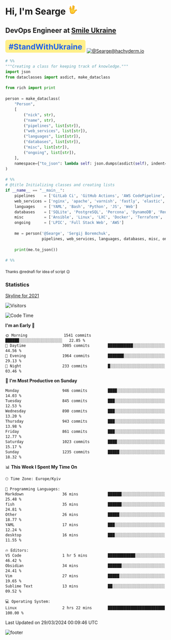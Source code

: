 # Hi, I'm Searge <img src="images/vulcan.webp" style="display: inline-block; margin: 0; height: 2rem" alt="Vulcan salute" />

## DevOps Engineer at [Smile Ukraine](https://smile-ukraine.com/en)

[![Stand With Ukraine](https://raw.githubusercontent.com/vshymanskyy/StandWithUkraine/main/badges/StandWithUkraine.svg)](https://stand-with-ukraine.pp.ua)
<a rel="me" href="https://hachyderm.io/@Searge">![@Searge@hachyderm.io](https://img.shields.io/badge/-@Searge-%232B90D9?logo=mastodon&logoColor=white)</a>

```python
# %%
"""Creating a class for keeping track of knowledge."""
import json
from dataclasses import asdict, make_dataclass

from rich import print

person = make_dataclass(
    "Person",
    [
        ("nick", str),
        ("name", str),
        ("pipelines", list[str]),
        ("web_services", list[str]),
        ("languages", list[str]),
        ("databases", list[str]),
        ("misc", list[str]),
        ("ongoing", list[str]),
    ],
    namespace={"to_json": lambda self: json.dumps(asdict(self), indent=4)},
)

# %%
# @title Initializing classes and creating lists
if __name__ == "__main__":
    pipelines    = ['GitLab Ci', 'GitHub Actions', 'AWS CodePipeline', 'Jenkins']
    web_services = ['nginx', 'apache', 'varnish', 'fastly', 'elastic', 'solr']
    languages    = ['YAML', 'Bash', 'Python', 'JS', 'Web']
    databases    = ['SQLite', 'PostgreSQL', 'Percona', 'DynamoDB', 'Redis']
    misc         = ['Ansible', 'Linux', 'LXC', 'Docker', 'Terraform', 'AWS']
    ongoing      = ['LPIC', 'Full Stack Web', 'AWS']

    me = person('@Searge', 'Sergij Boremchuk',
                pipelines, web_services, languages, databases, misc, ongoing)

    print(me.to_json())

# %%

```

<sub>Thanks @rednafi for idea of script :wink:</sub>

### Statistics

[Skyline for 2021](https://skyline.github.com/Searge/2021)

![Visitors](https://komarev.com/ghpvc/?username=searge&label=Profile%20views&color=0e75b6&style=flat) 
<!--START_SECTION:waka-->
![Code Time](http://img.shields.io/badge/Code%20Time-2%2C447%20hrs%2041%20mins-blue)

**I'm an Early 🐤** 

```text
🌞 Morning                1541 commits        ██████░░░░░░░░░░░░░░░░░░░   22.85 % 
🌆 Daytime                3005 commits        ███████████░░░░░░░░░░░░░░   44.56 % 
🌃 Evening                1964 commits        ███████░░░░░░░░░░░░░░░░░░   29.13 % 
🌙 Night                  233 commits         █░░░░░░░░░░░░░░░░░░░░░░░░   03.46 % 
```
📅 **I'm Most Productive on Sunday** 

```text
Monday                   946 commits         ████░░░░░░░░░░░░░░░░░░░░░   14.03 % 
Tuesday                  845 commits         ███░░░░░░░░░░░░░░░░░░░░░░   12.53 % 
Wednesday                890 commits         ███░░░░░░░░░░░░░░░░░░░░░░   13.20 % 
Thursday                 943 commits         ███░░░░░░░░░░░░░░░░░░░░░░   13.98 % 
Friday                   861 commits         ███░░░░░░░░░░░░░░░░░░░░░░   12.77 % 
Saturday                 1023 commits        ████░░░░░░░░░░░░░░░░░░░░░   15.17 % 
Sunday                   1235 commits        █████░░░░░░░░░░░░░░░░░░░░   18.32 % 
```


📊 **This Week I Spent My Time On** 

```text
🕑︎ Time Zone: Europe/Kyiv

💬 Programming Languages: 
Markdown                 36 mins             ██████░░░░░░░░░░░░░░░░░░░   25.48 % 
fish                     35 mins             ██████░░░░░░░░░░░░░░░░░░░   24.81 % 
Other                    26 mins             █████░░░░░░░░░░░░░░░░░░░░   18.77 % 
YAML                     17 mins             ███░░░░░░░░░░░░░░░░░░░░░░   12.24 % 
desktop                  16 mins             ███░░░░░░░░░░░░░░░░░░░░░░   11.55 % 

🔥 Editors: 
VS Code                  1 hr 5 mins         ████████████░░░░░░░░░░░░░   46.42 % 
Obsidian                 34 mins             ██████░░░░░░░░░░░░░░░░░░░   24.41 % 
Vim                      27 mins             █████░░░░░░░░░░░░░░░░░░░░   19.65 % 
Sublime Text             13 mins             ██░░░░░░░░░░░░░░░░░░░░░░░   09.52 % 

💻 Operating System: 
Linux                    2 hrs 22 mins       █████████████████████████   100.00 % 
```


 Last Updated on 29/03/2024 00:09:46 UTC
<!--END_SECTION:waka-->

![footer](https://capsule-render.vercel.app/api?type=waving&color=gradient&customColorList=14,21&height=82&section=footer)
